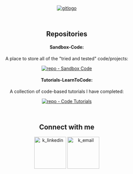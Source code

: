 <!-- PROJECT LOGO -->
<br />
<p  align="center">
<a href="https://github.com/Zero2164/Zero2164"><img src='https://i.postimg.cc/9ftSxC9h/gitlogo.png' border='0' alt='gitlogo'/></a>

</p>

<!-- BADGES -->

 

<br>

<div align="center">
<!-- Repos -->
 <h2>Repositories</h2>

#### Sandbox-Code:
  <p #Sandbox-Code>
    A place to store all of the "tried and tested" code/projects:
    <br>
  </p>
 
[![repo - Sandbox Code](https://img.shields.io/badge/repo-Sandbox_Code-green?style=for-the-badge&logo=textpattern&logoColor=white)](https://github.com/Zero2164/Sandbox-Code)
 
#### Tutorials-LearnToCode:
  <p #Tutorials-LearnToCode>
    A collection of code-based tutorials I have completed:
    <br>
  </p>
  
[![repo - Code Tutorials](https://img.shields.io/static/v1?label=repo&message=Code+Tutorials&color=orange&style=for-the-badge&logo=bookstack&logoColor=white)](https://github.com/Zero2164/Tutorials-LearnToCode)
  
<br>

<!-- CONTACT ME -->


 <h2>Connect with me</h2>
 
 
<a  href="www.linkedin.com/in/kyle-lamont-a72326152"><img width="100px" src='https://cdn-icons-png.flaticon.com/512/185/185964.png' alt='k_linkedin'/></a> <a href="mailto:kylejlamont+github@hotmail.com"><img width="100px" src='https://cdn-icons-png.flaticon.com/512/552/552486.png' alt='k_email'/></a>




</div>


<!-- Icon Images provided by: https://www.flaticon.com/ -->

